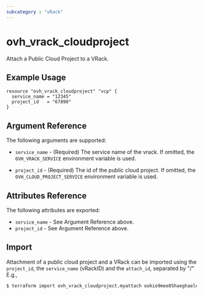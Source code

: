 ```yaml
---
subcategory : "vRack"
---
```


# ovh_vrack_cloudproject

Attach a Public Cloud Project to a VRack.

## Example Usage

```hcl
resource "ovh_vrack_cloudproject" "vcp" {
  service_name = "12345"
  project_id   = "67890"
}
```

## Argument Reference

The following arguments are supported:

* `service_name` - (Required) The service name of the vrack. If omitted,
    the `OVH_VRACK_SERVICE` environment variable is used. 

* `project_id` - (Required) The id of the public cloud project. If omitted,
    the `OVH_CLOUD_PROJECT_SERVICE` environment variable is used.

    
## Attributes Reference

The following attributes are exported:

* `service_name` - See Argument Reference above.
* `project_id` - See Argument Reference above.

## Import

Attachment of a public cloud project and a VRack can be imported using the `project_id`, the `service_name` (vRackID) and the `attach_id`, separated by "/" E.g.,

```bash
$ terraform import ovh_vrack_cloudproject.myattach ookie9mee8Shaeghaeleeju7Xeghohv6e/pn-12345678/vrack_pn-12345678-cloudproject_ookie9mee8Shaeghaeleeju7Xeghohv6e-attach
```
